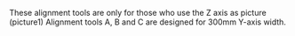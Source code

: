 These alignment tools are only for those who use the Z axis as picture (picture1)
Alignment tools A, B and C are designed for 300mm Y-axis width.
